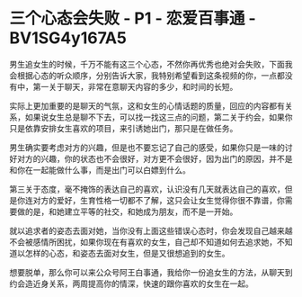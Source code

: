 # 三个心态会失败 - P1 - 恋爱百事通 - BV1SG4y167A5

男生追女生的时候，千万不能有这三个心态，不然你再优秀也绝对会失败，下面我会根据心态的听众顺序，分别告诉大家，我特别希望看到这条视频的你，一点都没有中，第一关于聊天，非常在意聊天内容的多少，和时间的长短。

实际上更加重要的是聊天的气氛，这和女生的心情话题的质量，回应的内容都有关系，如果说女生总是聊不下去，可以找一找这三点的问题，第二关于约会，如果你只是依靠安排女生喜欢的项目，来引诱她出门，那只是在做任务。

男生确实要考虑对方的兴趣，但是也不要忘记了自己的感受，如果你只是一味的讨好对方的兴趣，你的状态也不会很好，对方更不会很好，因为出门的原因，并不是和你在一起能做什么事，而是出门可以白嫖到什么。

第三关于态度，毫不掩饰的表达自己的喜欢，认识没有几天就表达自己的喜欢，但是你连对方的爱好，生育性格一切都不了解，这只会让女生觉得你很不靠谱，你需要做的是，和她建立平等的社交，和她成为朋友，而不是一开始。

就以追求者的姿态去面对她，当你没有上面这些错误心态时，你会发现自己越来越不会被感情所困扰，如果你现在有喜欢的女生，自己却不知道如何去追求她，不知道以怎样的心态，和姿态去面对女生，但是又很想追到的女生。

想要脱单，那么你可以来公众号阿王白事通，我给你一份追女生的方法，从聊天到约会造近身关系，两周提高你的情深，快速的跟你喜欢的女生在一起。

